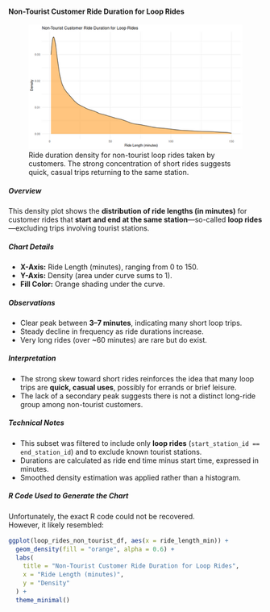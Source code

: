#### Non-Tourist Customer Ride Duration for Loop Rides

<figure class="float-right">
  <a href="../images/Non-Tourist_Customer_Ride_Duration_for_Loop_Rides.png" target="_blank" title="Select image to open full sized chart">
  <img src="../images/thumbnails/Non-Tourist_Customer_Ride_Duration_for_Loop_Rides.png" alt="Density plot showing the ride duration distribution for non-tourist loop rides by customers. A steep peak occurs at short durations under 10 minutes, with a long tapering tail up to 150 minutes.">
  </a>
  <figcaption>
  Ride duration density for non-tourist loop rides taken by customers. The strong concentration of short rides suggests quick, casual trips returning to the same station.
  </figcaption>
</figure>

##### Overview
This density plot shows the **distribution of ride lengths (in minutes)** for customer rides that **start and end at the same station**—so-called **loop rides**—excluding trips involving tourist stations.

##### Chart Details
- **X-Axis:** Ride Length (minutes), ranging from 0 to 150.
- **Y-Axis:** Density (area under curve sums to 1).
- **Fill Color:** Orange shading under the curve.

##### Observations
- Clear peak between **3–7 minutes**, indicating many short loop trips.
- Steady decline in frequency as ride durations increase.
- Very long rides (over ~60 minutes) are rare but do exist.

##### Interpretation
- The strong skew toward short rides reinforces the idea that many loop trips are **quick, casual uses**, possibly for errands or brief leisure.
- The lack of a secondary peak suggests there is not a distinct long-ride group among non-tourist customers.

##### Technical Notes
- This subset was filtered to include only **loop rides** (`start_station_id == end_station_id`) and to exclude known tourist stations.
- Durations are calculated as ride end time minus start time, expressed in minutes.
- Smoothed density estimation was applied rather than a histogram.

##### R Code Used to Generate the Chart
Unfortunately, the exact R code could not be recovered.  
However, it likely resembled:

```r
ggplot(loop_rides_non_tourist_df, aes(x = ride_length_min)) +
  geom_density(fill = "orange", alpha = 0.6) +
  labs(
    title = "Non-Tourist Customer Ride Duration for Loop Rides",
    x = "Ride Length (minutes)",
    y = "Density"
  ) +
  theme_minimal()
```
<br style="clear: both;"></br>

